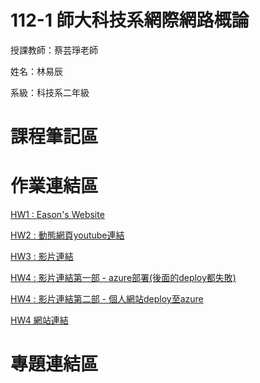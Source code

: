 # 112-1 師大科技系網際網路概論

授課教師：蔡芸琤老師

姓名：林易辰

系級：科技系二年級

# 課程筆記區

# 作業連結區


[HW1 : Eason's Website](https://eason-lin0213.github.io/MyWeb/)

[HW2 : 動態網頁youtube連結](https://youtu.be/EZ7-nv0QpPo)

[HW3 :  影片連結](https://youtu.be/dlZkDsumNw8)

[HW4 :  影片連結第一部 - azure部署(後面的deploy都失敗)](https://www.youtube.com/watch?v=BuVUS78uBb4)

[HW4 :  影片連結第二部 - 個人網站deploy至azure](https://youtu.be/AhnMq_v3hPY)

[HW4 網站連結](https://easonweb.azurewebsites.net/)

# 專題連結區
